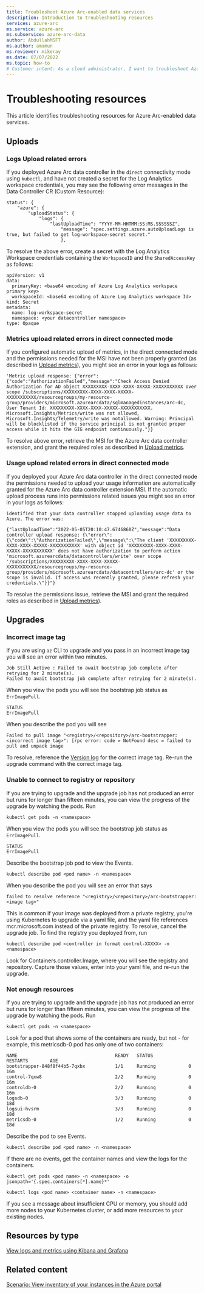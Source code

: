 ```yaml
---
title: Troubleshoot Azure Arc-enabled data services
description: Introduction to troubleshooting resources
services: azure-arc
ms.service: azure-arc
ms.subservice: azure-arc-data
author: AbdullahMSFT
ms.author: amamun
ms.reviewer: mikeray
ms.date: 07/07/2022
ms.topic: how-to
# Customer intent: As a cloud administrator, I want to troubleshoot Azure Arc-enabled data services issues, so that I can ensure proper log uploads, upgrade processes, and resource management for optimal performance and reliability of my data controllers.
---
```


# Troubleshooting resources

This article identifies troubleshooting resources for Azure Arc-enabled data services.

## Uploads 

### Logs Upload related errors

If you deployed Azure Arc data controller in the `direct` connectivity mode using `kubectl`, and have not created a secret for the Log Analytics workspace credentials, you may see the following error messages in the Data Controller CR (Custom Resource):

```
status": {
    "azure": {
        "uploadStatus": {
            "logs": {
                "lastUploadTime": "YYYY-MM-HHTMM:SS:MS.SSSSSSZ",
                    "message": "spec.settings.azure.autoUploadLogs is true, but failed to get log-workspace-secret secret."
                    },

```

To resolve the above error, create a secret with the Log Analytics Workspace credentials containing the `WorkspaceID` and the `SharedAccessKey` as follows:

```
apiVersion: v1
data:
  primaryKey: <base64 encoding of Azure Log Analytics workspace primary key>
  workspaceId: <base64 encoding of Azure Log Analytics workspace Id>
kind: Secret
metadata:
  name: log-workspace-secret
  namespace: <your datacontroller namespace>
type: Opaque

```

### Metrics upload related errors in direct connected mode

If you configured automatic upload of metrics, in the direct connected mode and the permissions needed for the MSI have not been properly granted (as described in [Upload metrics](upload-metrics.md)), you might see an error in your logs as follows:

```output
'Metric upload response: {"error":{"code":"AuthorizationFailed","message":"Check Access Denied Authorization for AD object XXXXXXXXX-XXXX-XXXX-XXXXX-XXXXXXXXXXX over scope /subscriptions/XXXXXXXXX-XXXX-XXXX-XXXXX-XXXXXXXXXXX/resourcegroups/my-resource-group/providers/microsoft.azurearcdata/sqlmanagedinstances/arc-dc, User Tenant Id: XXXXXXXXX-XXXX-XXXX-XXXXX-XXXXXXXXXXX. Microsoft.Insights/Metrics/write was not allowed, Microsoft.Insights/Telemetry/write was notallowed. Warning: Principal will be blocklisted if the service principal is not granted proper access while it hits the GIG endpoint continuously."}}
```

To resolve above error, retrieve the MSI for the Azure Arc data controller extension, and grant the required roles as described in [Upload metrics](upload-metrics.md).

### Usage upload related errors in direct connected mode

If you deployed your Azure Arc data controller in the direct connected mode the permissions needed to upload your usage information are automatically granted for the Azure Arc data controller extension MSI. If the automatic upload process runs into permissions related issues you might see an error in your logs as follows:

```
identified that your data controller stopped uploading usage data to Azure. The error was:

{"lastUploadTime":"2022-05-05T20:10:47.6746860Z","message":"Data controller upload response: {\"error\":{\"code\":\"AuthorizationFailed\",\"message\":\"The client 'XXXXXXXXX-XXXX-XXXX-XXXXX-XXXXXXXXXXX' with object id 'XXXXXXXXX-XXXX-XXXX-XXXXX-XXXXXXXXXXX' does not have authorization to perform action 'microsoft.azurearcdata/datacontrollers/write' over scope '/subscriptions/XXXXXXXXX-XXXX-XXXX-XXXXX-XXXXXXXXXXX/resourcegroups/my-resource-group/providers/microsoft.azurearcdata/datacontrollers/arc-dc' or the scope is invalid. If access was recently granted, please refresh your credentials.\"}}"}
```

To resolve the permissions issue, retrieve the MSI and grant the required roles as described in [Upload metrics](upload-metrics.md)).

## Upgrades

### Incorrect image tag 

If you are using `az` CLI to upgrade and you pass in an incorrect image tag you will see an error within two minutes.

```output
Job Still Active : Failed to await bootstrap job complete after retrying for 2 minute(s).
Failed to await bootstrap job complete after retrying for 2 minute(s).
```

When you view the pods you will see the bootstrap job status as `ErrImagePull`.

```output
STATUS
ErrImagePull
```

When you describe the pod you will see 

```output
Failed to pull image "<registry>/<repository>/arc-bootstrapper:<incorrect image tag>": [rpc error: code = NotFound desc = failed to pull and unpack image 
```

To resolve, reference the [Version log](version-log.md) for the correct image tag. Re-run the upgrade command with the correct image tag.

### Unable to connect to registry or repository

If you are trying to upgrade and the upgrade job has not produced an error but runs for longer than fifteen minutes, you can view the progress of the upgrade by watching the pods. Run 

```console
kubectl get pods -n <namespace>
```

When you view the pods you will see the bootstrap job status as `ErrImagePull`. 

```output
STATUS
ErrImagePull
```

Describe the bootstrap job pod to view the Events. 

```console
kubectl describe pod <pod name> -n <namespace>
```

When you describe the pod you will see an error that says

```output
failed to resolve reference "<registry>/<repository>/arc-bootstrapper:<image tag>"
```

This is common if your image was deployed from a private registry, you're using Kubernetes to upgrade via a yaml file, and the yaml file references mcr.microsoft.com instead of the private registry. To resolve, cancel the upgrade job. To find the registry you deployed from, run 

```console
kubectl describe pod <controller in format control-XXXXX> -n <namespace>
```

Look for Containers.controller.Image, where you will see the registry and repository. Capture those values, enter into your yaml file, and re-run the upgrade.

### Not enough resources

If you are trying to upgrade and the upgrade job has not produced an error but runs for longer than fifteen minutes, you can view the progress of the upgrade by watching the pods. Run 

```console
kubectl get pods -n <namespace>
```

Look for a pod that shows some of the containers are ready, but not - for example, this metricsdb-0 pod has only one of two containers: 

```output
NAME                                    READY   STATUS             RESTARTS        AGE
bootstrapper-848f8f44b5-7qxbx           1/1     Running            0               16m
control-7qxw8                           2/2     Running            0               16m
controldb-0                             2/2     Running            0               16m
logsdb-0                                3/3     Running            0               18d
logsui-hvsrm                            3/3     Running            0               18d
metricsdb-0                             1/2     Running            0               18d
```

Describe the pod to see Events. 

```console
kubectl describe pod <pod name> -n <namespace>
```

If there are no events, get the container names and view the logs for the containers.

```console
kubectl get pods <pod name> -n <namespace> -o jsonpath='{.spec.containers[*].name}*'

kubectl logs <pod name> <container name> -n <namespace>
```

If you see a message about insufficient CPU or memory, you should add more nodes to your Kubernetes cluster, or add more resources to your existing nodes.

## Resources by type

[View logs and metrics using Kibana and Grafana](monitor-grafana-kibana.md)

## Related content

[Scenario: View inventory of your instances in the Azure portal](view-arc-data-services-inventory-in-azure-portal.md)
